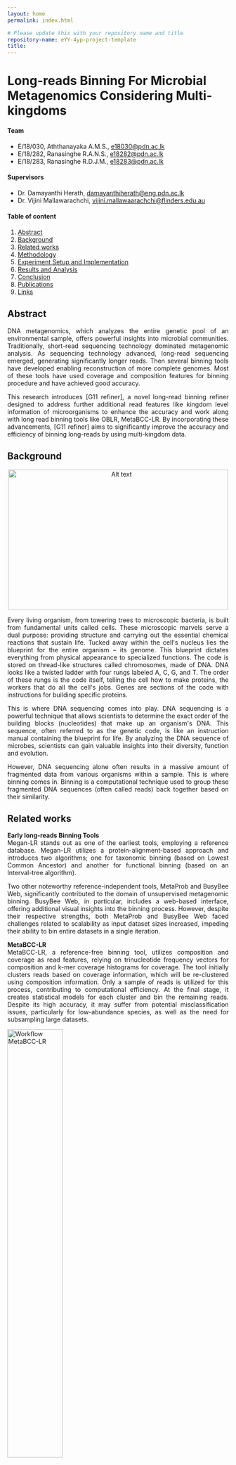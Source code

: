 ```yaml
---
layout: home
permalink: index.html

# Please update this with your repository name and title
repository-name: eYY-4yp-project-template
title:
---
```


[comment]: # "This is the standard layout for the project, but you can clean this and use your own template"

# Long-reads Binning For Microbial Metagenomics Considering Multi-kingdoms


#### Team

- E/18/030, Aththanayaka A.M.S., [e18030@pdn.ac.lk](mailto:name@email.com)
- E/18/282, Ranasinghe R.A.N.S., [e18282@pdn.ac.lk](mailto:name@email.com)
- E/18/283, Ranasinghe R.D.J.M., [e18283@pdn.ac.lk](mailto:name@email.com)

#### Supervisors

- Dr. Damayanthi Herath, [damayanthiherath@eng.pdn.ac.lk](mailto:name@eng.pdn.ac.lk)
- Dr. Vijini Mallawarachchi, [vijini.mallawaarachchi@flinders.edu.au](mailto:name@eng.pdn.ac.lk)

#### Table of content

1. [Abstract](#abstract)
2. [Background](#background)
3. [Related works](#related-works)
4. [Methodology](#methodology)
5. [Experiment Setup and Implementation](#experiment-setup-and-implementation)
6. [Results and Analysis](#results-and-analysis)
7. [Conclusion](#conclusion)
8. [Publications](#publications)
9. [Links](#links)


## Abstract
<p style="text-align: justify">
DNA metagenomics, which analyzes the entire genetic pool of an environmental sample, offers powerful insights into microbial communities. Traditionally, short-read sequencing technology dominated metagenomic analysis. As sequencing technology advanced, long-read sequencing emerged, generating significantly longer reads. Then several binning tools have developed enabling reconstruction of more complete genomes. Most of these tools have used coverage and composition features for binning procedure and have achieved good accuracy. 
</p>
<p style="text-align: justify">
This research introduces [G11 refiner], a novel long-read binning refiner designed to address further additional read features like kingdom level information of microorganisms to enhance the accuracy and work along with long read binning tools like OBLR, MetaBCC-LR. By incorporating these advancements, [G11 refiner] aims to significantly improve the accuracy and efficiency of binning long-reads by using multi-kingdom data. 
</p>

## Background 

<p align="center">
  <img src="https://useruploads.socratic.org/puDVmAVgSBy1dqrzo38g_cellsToDNA.gif" alt="Alt text" width="500" height="320">
</p>
<p style="text-align: justify">
Every living organism, from towering trees to microscopic bacteria, is built from fundamental units called cells. These microscopic marvels serve a dual purpose: providing structure and carrying out the essential chemical reactions that sustain life. Tucked away within the cell's nucleus lies the blueprint for the entire organism – its genome. This blueprint dictates everything from physical appearance to specialized functions. The code is stored on thread-like structures called chromosomes, made of DNA. DNA looks like a twisted ladder with four rungs labeled A, C, G, and T. The order of these rungs is the code itself, telling the cell how to make proteins, the workers that do all the cell's jobs. Genes are sections of the code with instructions for building specific proteins.
</p>
<p style="text-align: justify">
This is where DNA sequencing comes into play. DNA sequencing is a powerful technique that allows scientists to determine the exact order of the building blocks (nucleotides) that make up an organism's DNA. This sequence, often referred to as the genetic code, is like an instruction manual containing the blueprint for life. By analyzing the DNA sequence of microbes, scientists can gain valuable insights into their diversity, function and evolution.
</p>
<p style="text-align: justify">
However, DNA sequencing alone often results in a massive amount of fragmented data from various organisms within a sample. This is where binning comes in. Binning is a computational technique used to group these fragmented DNA sequences (often called reads) back together based on their similarity.
</p>

## Related works

<p style="text-align: justify">
<b>Early long-reads Binning Tools<br></b>
Megan-LR stands out as one of the earliest tools, employing a reference database. Megan-LR utilizes a protein-alignment-based approach and introduces two algorithms; one for taxonomic binning (based on Lowest Common Ancestor) and another for functional binning (based on an Interval-tree algorithm).
</p>
<p style="text-align: justify">
Two other noteworthy reference-independent tools, MetaProb and BusyBee Web, significantly contributed to the domain of unsupervised metagenomic binning. BusyBee Web, in particular, includes a web-based interface, offering additional visual insights into the binning process. However, despite their respective strengths, both MetaProb and BusyBee Web faced challenges related to scalability as input dataset sizes increased, impeding their ability to bin entire datasets in a single iteration.
</p>

<p align="justify">
<b>MetaBCC-LR<br></b>
MetaBCC-LR, a reference-free binning tool, utilizes composition and coverage as read features, relying on trinucleotide frequency vectors for composition and k-mer coverage histograms for coverage. The tool initially clusters reads based on coverage information, which will be re-clustered using composition information. 
Only a sample of reads is utilized for this process, contributing to computational efficiency. At the final stage, it creates statistical models for each cluster and bin the remaining reads. Despite its high accuracy, it may suffer from potential misclassification issues, particularly for low-abundance species, as well as the need for subsampling large datasets.
</p>

<img src="./images/metabcc.png" alt="Workflow MetaBCC-LR" width="50%" title="Workflow MetaBCC-LR"><br>
<p style="text-align: justify">
<b>LRBinner<br></b>
LRBinner adopts an innovative approach to reference-free binning by concurrently computing composition and coverage information for the entire dataset. It merges these features through a variational autoencoder, eliminating the need for subsampling and improving overall binning accuracy. It uses tetranucleotide frequency vectors for composition and k-mer coverage vectors as coverage information of reads. However, the tool faces challenges in distinguishing long reads from similar regions shared between different species.
</p>

<img src="https://media.springernature.com/full/springer-static/image/art%3A10.1186%2Fs13015-022-00221-z/MediaObjects/13015_2022_221_Fig1_HTML.png?as=webp " alt="Workflow LRBinner" width="50%" title="Workflow LRBinner"><br>

<p style="text-align: justify">
<b>OBLR<br></b>
OBLR introduces a novel strategy in reference-free binning, leveraging read overlap graphs to estimate coverages and improve binning outcomes. It then employs the HDBSCAN hierarchical density-based clustering algorithm for read clustering. Additionally, it uses a sample of reads for initial clustering sampled using a probabilistic downsampling strategy. This results in clusters with similar sizes and fewer isolated points. OBLR then utilizes inductive learning with the GraphSAGE neural network architecture to assign bins to remaining reads.
</p>

<img src="https://media.springernature.com/lw685/springer-static/image/chp%3A10.1007%2F978-3-031-06220-9_15/MediaObjects/526061_1_En_15_Fig1_HTML.png" alt="Workflow OBLR" width="50%" title="Workflow OBLR"><br>

## Proposed Work
We have identified the following as the challenges in existing tools.

- Mainly focus on composition and coverage as primary features. However, marker genes-based kingdom-level information can enhance the binning process.

- Existing long reads binning tools overlook differential abundance in multiple samples. Considering species abundance across samples could enhance binning accuracy.

- Lack of binning refinements for long reads binning tools. Introducing refining mechanisms could improve the precision of bin assignments.

Therefore, this project aims to develop a method to bin long reads from multiple metagenomic samples while being aware of the underlying microbial kingdoms. Specifically, it will be a Python-based command-line tool addressing the scalability issues with massive datasets.

## Methodology

Our methodology comprises two main stages: preprocessing and refining.

### Preprocessing

<p align="center">
<img src="./images/preprocess.png" alt="Workflow" width="700" title="Workflow">
</p>

<p style="text-align: justify">
In the preprocessing stage, our focus lies in the generation of a read overlap graph utilizing established tools. The employment of read overlap graphs is paramount due to their capacity to integrate overlapping information between reads into the binning process. This integration not only enhances the accuracy of binning but also streamlines the identification of mis-binned reads, a critical aspect of refining binning outcomes. Among the tools available, OBLR stands out as a solution capable of seamlessly generating a read overlap graph as an integral part of its binning process. However, for alternative tools such as LRBinner or MetaBCC-LR, the generation of overlap graphs becomes the primary undertaking within the preprocessing phase.
</p>

### Refining

The refining stage involves several steps aimed at enhancing the quality of bins obtained from preprocessing.

<p align="center">
<img src="./images/refining.png" alt="Methodology" width="850" title="Methodology">
</p>

  
- Initially, the output from preprocessing, i.e., the read overlap graph, is utilized to identify mis-binned reads. Mis-binned reads, located at the borders of bins, are prone to being incorrectly binned due to their ambiguous nature.

- Following the initial identification step, all reads within the dataset undergo annotation based on kingdom-level taxonomy, encompassing prokaryotes (Bacteria, Archaea), eukaryotes (Protists, Fungi), and viruses. Prokaryotes and eukaryotes are discerned utilizing kingdom-specific single-copy marker genes, whereas viruses are distinguished through orthologous gene groups sourced from VOG (Viral Orthologous Groups) and PHROG (Phage and Virus Orthologous Groups) databases.  This annotation process provides crucial insights into the taxonomic composition of reads. 

- Mis-binned reads are subsequently relabeled based on their allocated marker genes. If a read cannot be confidently relabeled, it is retained as ambiguous for resolution in subsequent steps. This iterative refinement process ensures that bins are accurately labeled.

- The final step involves label propagation, aiming to relabel all remaining ambiguous reads. This process utilizes a Graph Neural Network (GNN) that considers both composition and coverage information of reads. By leveraging advanced machine learning techniques, we can effectively resolve ambiguous assignments and produce refined bins.

Through these comprehensive steps, our methodology enables the generation of refined bins that consider their kingdom-level information, reflecting the diverse biological entities present in the dataset.


## Experiment Setup and Implementation

This section details the data used in experiments and tools employed in the overall workflow of the implementation.

#### Data
##### Testing Binning Tool Functionality
The simLoRD read simulator was used to generate datasets containing diverse kingdom-level microorganisms for initial testing of binning tool functionality. Mock community reference sequences were employed in this process.

##### Current Experimental Setup
The current experimental setup utilizes datasets from two chemistries: R9.4 (older long reads) and R10.4 (latest, most accurate long reads). R10.4 data is primarily used due to its superior read accuracy.

Examples:
- SRR9328980 (includes Bacteria and Eukaryota)
- ERR97765782 (includes Bacteria, Archaea, Eukaryota, and Viruses)

##### Marker Genes
Marker genes are specific DNA or protein sequences that indicate the presence of a particular organism or functional group. The information for these marker genes is stored in hidden Markov model files (.hmm files).  Currently, a combined database containing 38,991 marker genes related to bacteria, fungi, protists, and viruses is used for analysis.

#### Tools
- Sec2covvec - To get the Kmer coverage profiles
- Prodigal - To predict protein-coding sequences from reads.
- HMMER - To scan marker genes within protein-coded sequences
- Minimap - To get the mapping between reads and the actual species bin they belong


## Results and Analysis

## Conclusion

## Publications
[//]: # "Note: Uncomment each once you uploaded the files to the repository"

<!-- 1. [Semester 7 report](./) -->
<!-- 2. [Semester 7 slides](./) -->
<!-- 3. [Semester 8 report](./) -->
<!-- 4. [Semester 8 slides](./) -->
<!-- 5. Author 1, Author 2 and Author 3 "Research paper title" (2021). [PDF](./). -->

## References

## Links

[//]: # ( NOTE: EDIT THIS LINKS WITH YOUR REPO DETAILS )

- [Project Repository](https://github.com/cepdnaclk/repository-name)
- [Project Page](https://cepdnaclk.github.io/repository-name)
- [Department of Computer Engineering](http://www.ce.pdn.ac.lk/)
- [University of Peradeniya](https://eng.pdn.ac.lk/)

[//]: # "Please refer this to learn more about Markdown syntax"
[//]: # "https://github.com/adam-p/markdown-here/wiki/Markdown-Cheatsheet"
